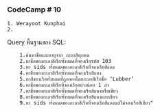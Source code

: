 ### CodeCamp # 10
    1. Werayoot Kunphai
    2. 
      
Query พื้นฐานของ SQL:

        1.ค้นหาชื่อและอายุจาก กะลาสีทุกคน
        2.หาชื่อของกะลาสีเรือทั้งหมดที่จองเรือรหัส 103
        3.หา sids ทั้งหมดของกะลาสีเรือที่จองเรือสีแดง
        4.หาชื่อของกะลาสีเรือทั้งหมดที่จองเรือสีแดง
        5.หาสีของเรือทั้งหมดที่ถูกจองโดยกะลาสีเรือชื่อ ‘Lubber’
        6.หาชื่อของกะลาสีเรือที่จองเรืออย่างน้อย 1 ลำ
        7.หาชื่อของกะลาสีเรือทั้งหมดที่จองเรือสีแดงหรือเขียว
        8.หาชื่อของกะลาสีเรือทั้งหมดที่จองเรือสีแดงและเขียว
        9.หา sids ทั้งหมดของกะลาสีเรือที่จองเรือสีแดงแต่ไม่จองเรือสีเขียว"
 